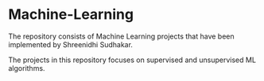 # Machine-Learning
The repository consists of Machine Learning projects that have been implemented by Shreenidhi Sudhakar. 

The projects in this repository focuses on supervised and unsupervised ML algorithms.
